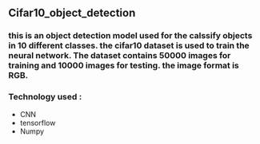 ## Cifar10_object_detection
### this is an object detection model used for the calssify objects in 10 different classes. the cifar10 dataset is used to train the neural network. The dataset contains 50000 images for training and 10000 images for testing. the image format is RGB.
### Technology used :
* CNN
* tensorflow
* Numpy
 
